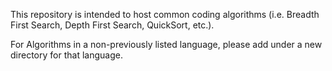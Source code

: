 This repository is intended to host common coding algorithms (i.e. Breadth First Search, Depth First Search, QuickSort, etc.).

For Algorithms in a non-previously listed language, please add under a new directory for that language.